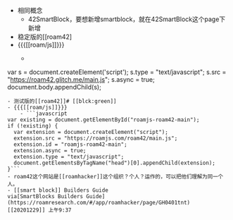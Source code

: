 - 相同概念
    - 42SmartBlock，要想新增smartblock，就在42SmartBlock这个page下新增
- 稳定版的[[roam42]
- {{{[[roam/js]]}}}
    - ```javascript

var s = document.createElement('script');
	s.type = "text/javascript";
  	s.src =  "https://roam42.glitch.me/main.js";
  	s.async = true;
document.body.appendChild(s);
```
- 测试版的[[roam42]]# [[blck:green]]
- {{{[[roam/js]]}}}
    - ```javascript
var existing = document.getElementById("roamjs-roam42-main");
if (!existing) {
  var extension = document.createElement("script");
  extension.src = "https://roamjs.com/roam42/main.js";
  extension.id = "roamjs-roam42-main";
  extension.async = true;
  extension.type = "text/javascript";
  document.getElementsByTagName("head")[0].appendChild(extension);
}```
- roam42这个网站是[[roamhacker]]这个组织？个人？运作的，可以把他们理解为同一个人。
- [[smart block]] Builders Guide
via[SmartBlocks Builders Guide](https://roamresearch.com/#/app/roamhacker/page/GH0401tnt)
[[20201229]] 上午9:37
